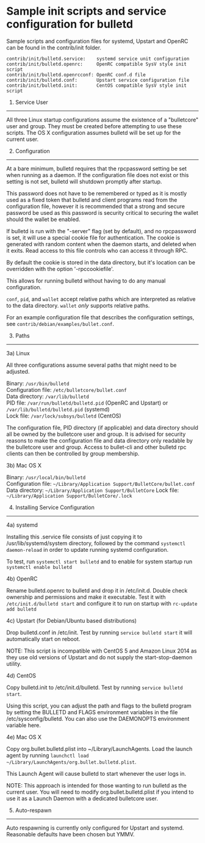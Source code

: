 Sample init scripts and service configuration for bulletd
==========================================================

Sample scripts and configuration files for systemd, Upstart and OpenRC
can be found in the contrib/init folder.

    contrib/init/bulletd.service:    systemd service unit configuration
    contrib/init/bulletd.openrc:     OpenRC compatible SysV style init script
    contrib/init/bulletd.openrcconf: OpenRC conf.d file
    contrib/init/bulletd.conf:       Upstart service configuration file
    contrib/init/bulletd.init:       CentOS compatible SysV style init script

1. Service User
---------------------------------

All three Linux startup configurations assume the existence of a "bulletcore" user
and group.  They must be created before attempting to use these scripts.
The OS X configuration assumes bulletd will be set up for the current user.

2. Configuration
---------------------------------

At a bare minimum, bulletd requires that the rpcpassword setting be set
when running as a daemon.  If the configuration file does not exist or this
setting is not set, bulletd will shutdown promptly after startup.

This password does not have to be remembered or typed as it is mostly used
as a fixed token that bulletd and client programs read from the configuration
file, however it is recommended that a strong and secure password be used
as this password is security critical to securing the wallet should the
wallet be enabled.

If bulletd is run with the "-server" flag (set by default), and no rpcpassword is set,
it will use a special cookie file for authentication. The cookie is generated with random
content when the daemon starts, and deleted when it exits. Read access to this file
controls who can access it through RPC.

By default the cookie is stored in the data directory, but it's location can be overridden
with the option '-rpccookiefile'.

This allows for running bulletd without having to do any manual configuration.

`conf`, `pid`, and `wallet` accept relative paths which are interpreted as
relative to the data directory. `wallet` *only* supports relative paths.

For an example configuration file that describes the configuration settings,
see `contrib/debian/examples/bullet.conf`.

3. Paths
---------------------------------

3a) Linux

All three configurations assume several paths that might need to be adjusted.

Binary:              `/usr/bin/bulletd`  
Configuration file:  `/etc/bulletcore/bullet.conf`  
Data directory:      `/var/lib/bulletd`  
PID file:            `/var/run/bulletd/bulletd.pid` (OpenRC and Upstart) or `/var/lib/bulletd/bulletd.pid` (systemd)  
Lock file:           `/var/lock/subsys/bulletd` (CentOS)  

The configuration file, PID directory (if applicable) and data directory
should all be owned by the bulletcore user and group.  It is advised for security
reasons to make the configuration file and data directory only readable by the
bulletcore user and group.  Access to bullet-cli and other bulletd rpc clients
can then be controlled by group membership.

3b) Mac OS X

Binary:              `/usr/local/bin/bulletd`  
Configuration file:  `~/Library/Application Support/BulletCore/bullet.conf`  
Data directory:      `~/Library/Application Support/BulletCore`
Lock file:           `~/Library/Application Support/BulletCore/.lock`

4. Installing Service Configuration
-----------------------------------

4a) systemd

Installing this .service file consists of just copying it to
/usr/lib/systemd/system directory, followed by the command
`systemctl daemon-reload` in order to update running systemd configuration.

To test, run `systemctl start bulletd` and to enable for system startup run
`systemctl enable bulletd`

4b) OpenRC

Rename bulletd.openrc to bulletd and drop it in /etc/init.d.  Double
check ownership and permissions and make it executable.  Test it with
`/etc/init.d/bulletd start` and configure it to run on startup with
`rc-update add bulletd`

4c) Upstart (for Debian/Ubuntu based distributions)

Drop bulletd.conf in /etc/init.  Test by running `service bulletd start`
it will automatically start on reboot.

NOTE: This script is incompatible with CentOS 5 and Amazon Linux 2014 as they
use old versions of Upstart and do not supply the start-stop-daemon utility.

4d) CentOS

Copy bulletd.init to /etc/init.d/bulletd. Test by running `service bulletd start`.

Using this script, you can adjust the path and flags to the bulletd program by
setting the BULLETD and FLAGS environment variables in the file
/etc/sysconfig/bulletd. You can also use the DAEMONOPTS environment variable here.

4e) Mac OS X

Copy org.bullet.bulletd.plist into ~/Library/LaunchAgents. Load the launch agent by
running `launchctl load ~/Library/LaunchAgents/org.bullet.bulletd.plist`.

This Launch Agent will cause bulletd to start whenever the user logs in.

NOTE: This approach is intended for those wanting to run bulletd as the current user.
You will need to modify org.bullet.bulletd.plist if you intend to use it as a
Launch Daemon with a dedicated bulletcore user.

5. Auto-respawn
-----------------------------------

Auto respawning is currently only configured for Upstart and systemd.
Reasonable defaults have been chosen but YMMV.
